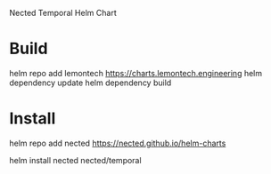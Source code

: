 Nected Temporal Helm Chart

# Build 
helm repo add lemontech https://charts.lemontech.engineering
helm dependency update
helm dependency build

# Install

helm repo add nected https://nected.github.io/helm-charts

helm install nected nected/temporal